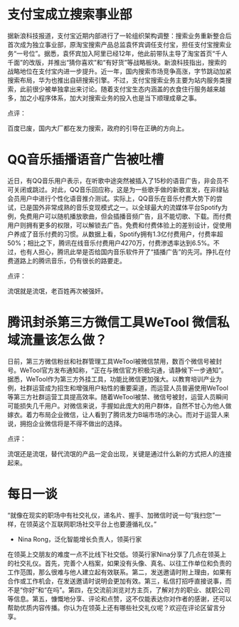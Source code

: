 # 支付宝成立搜索事业部

据新浪科技报道，支付宝近期内部进行了一轮组织架构调整：搜索业务重新整合后首次成为独立事业部，原淘宝搜索产品总监袁怀宾调任支付宝，担任支付宝搜索业务“一号位”。据悉，袁怀宾加入阿里已经12年，他此前带队主导了淘宝首页“千人千面”的改版，并推出“猜你喜欢”和“有好货”等战略板块。新浪科技指出，搜索的战略地位在支付宝内进一步提升。近一年，国内搜索市场竞争高涨，字节跳动加紧搜索布局，华为也推出自研搜索引擎。不过，支付宝搜索业务主要为站内服务类搜索，此前很少被单独拿出来讨论。随着支付宝生态内涵盖的衣食住行服务越来越多，加之小程序体系，加大对搜索业务的投入也是当下顺理成章之事。

点评：

百度已废，国内大厂都在发力搜索，政府的引导在正确的方向上。

# QQ音乐插播语音广告被吐槽

近日，有QQ音乐用户表示，在听歌中途突然被插入了15秒的语音广告，非会员不可关闭或跳过。对此，QQ音乐回应称，这是为一些歌手做的新歌宣发，在非绿钻会员用户中进行个性化语音推介测试。实际上，QQ音乐在音乐付费大势下的尝试，已是国外非常成熟的音乐变现模式之一。以全球最大的流媒体平台Spotify为例，免费用户可以随机播放歌曲，但会插播音频广告，且不能切歌、下载。而付费用户则拥有更多的权限，可以解锁去广告。免费和付费体验上的差别设计，促使用户养成了音乐付费的习惯。从数据上看，Spotify拥有1.3亿付费用户，付费率超50%；相比之下，腾讯在线音乐付费用户4270万，付费渗透率达到6.5%。不过，也有人担心，腾讯此举是否给国内音乐软件开了“插播广告”的先河。挣扎在付费道路上的腾讯音乐，仍有很长的路要走。

点评： 

流氓就是流氓，老百姓再次被强奸。

# 腾讯封杀第三方微信工具WeTool 微信私域流量该怎么做？

日前，第三方微信粉丝和社群管理工具WeTool被微信禁用，数百个微信号被封号。WeTool官方发布通知称，“正在与微信官方积极沟通，请静候下一步通知”。据悉，WeTool作为第三方外挂工具，功能比微信更加强大。以教育培训产业为例，社群运营成为招生和增强用户粘性的重要渠道，而运营人员普遍使用WeTool等第三方社群运营工具提高效率。随着WeTool被禁、微信号被封，运营人员瞬间可能损失几千用户。对微信来说，手握如此庞大的用户群体，自然不甘心为他人做嫁衣。着力布局企业微信，让人看到了腾讯发力B端市场的决心。而对于运营人来说，拥抱企业微信将是不得不做出的选择。

点评： 

流氓还是流氓，替代流氓的产品一定会出现，关键是通过什么新的方式把人的连接起来。

# 每日一谈
“就像在现实的职场中有社交礼仪，递名片、握手、加微信时说一句“我扫您”一样，在领英这个互联网职场社交平台上也要遵循礼仪。”

- Nina Rong，泛化智能增长负责人，领英行家

在领英上交朋友的难度一点不比线下社交低。领英行家Nina分享了几点在领英上的社交礼仪。首先，完善个人档案，如果没有头像、真名、以往工作单位和负责的工作范围，那么很难与他人建立起有效联系。第二，发送邀请时附上理由，如果有合作或工作机会，在发送邀请时说明会更加有效。第三，私信打招呼直接说事，而不是“你好”和“在吗”。第四，在交流前浏览对方主页，了解对方的职业、就职公司等信息。第五，慷慨地分享、评论和点赞，这不仅能表达你对作者的感谢，还可以帮助优质内容传播。你认为在领英上还有哪些社交礼仪呢？欢迎在评论区留言分享。
